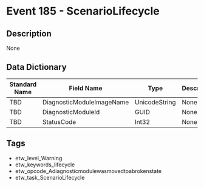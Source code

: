 # Event 185 - ScenarioLifecycle

## Description
None

## Data Dictionary
|Standard Name|Field Name|Type|Description|Sample Value|
|---|---|---|---|---|
|TBD|DiagnosticModuleImageName|UnicodeString|None|`None`|
|TBD|DiagnosticModuleId|GUID|None|`None`|
|TBD|StatusCode|Int32|None|`None`|

## Tags
* etw_level_Warning
* etw_keywords_lifecycle
* etw_opcode_Adiagnosticmodulewasmovedtoabrokenstate
* etw_task_ScenarioLifecycle
